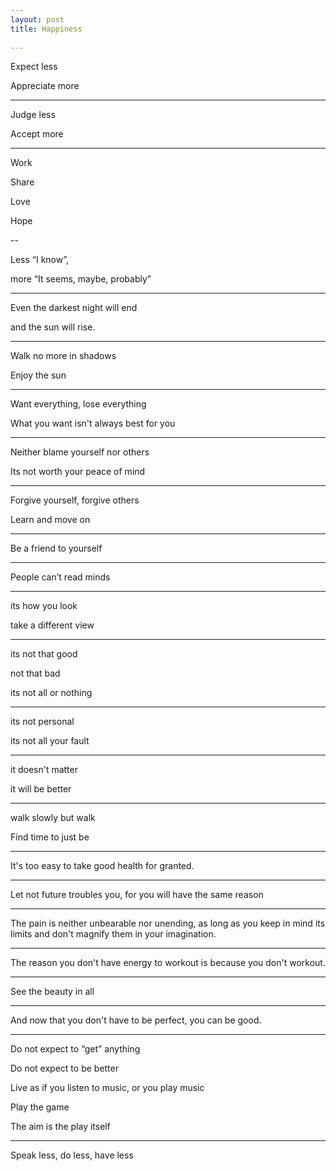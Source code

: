 ```yaml
---
layout: post
title: Happiness  
 
---
```




Expect less 

Appreciate more 

---

Judge less

Accept more

---

Work 

Share 

Love 

Hope 

--

Less “I know”, 

more “It seems, maybe, probably” 

---

Even the darkest night will end 

and the sun will rise.

---

Walk no more in shadows 

Enjoy the sun 

---


Want everything, lose everything 

What you want isn't always best for you 

---

Neither blame yourself nor others

Its not worth your peace of mind 

---

Forgive yourself, forgive others 

Learn and move on 

---

Be a friend to yourself


---

People can’t read minds

---

its how you look  

take a different view 

---

its not that good 

not that bad 

its not all or nothing 

---

its not personal 

its not all your fault 

---

it doesn't matter 

it will be better 

---

walk slowly but walk 

Find time to just be 

---

It's too easy to take good health for granted.

---

Let not future troubles you, for you will have the same reason 

---

The pain is neither unbearable nor unending, as long as you keep in mind its limits and don't magnify them in your imagination.

---

The reason you don't have energy to workout is because you don't workout.

---

See the beauty in all 

---

And now that you don't have to be perfect, you can be good.

---

Do not expect to “get” anything 

Do not expect to be better 

Live as if you listen to music, or you play music 

Play the game 

The aim is the play itself 

---

Speak less, do less, have less 




 
